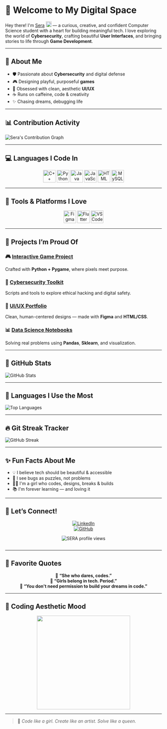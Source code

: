 # 💖 Welcome to My Digital Space

Hey there! I'm <a href="https://www.linkedin.com/in/sera-liz-david-6842a8327">Sera</a> <img src="https://media.giphy.com/media/hvRJCLFzcasrR4ia7z/giphy.gif" width="18px"> — a curious, creative, and confident Computer Science student with a heart for building meaningful tech. I love exploring the world of **Cybersecurity**, crafting beautiful **User Interfaces**, and bringing stories to life through **Game Development**.

---

## 🌸 About Me

- 🛡️ Passionate about **Cybersecurity** and digital defense  
- 🎮 Designing playful, purposeful **games**  
- 🎨 Obsessed with clean, aesthetic **UI/UX**  
- ☕ Runs on caffeine, code & creativity  
- ✨ Chasing dreams, debugging life

---

## 📊 Contribution Activity

![Sera's Contribution Graph](https://github-readme-activity-graph.cyclic.app/graph?username=sera-liz&theme=react-light)

---

## 💻 Languages I Code In

<p align="center">
  <img src="https://img.icons8.com/color/48/000000/c-plus-plus-logo.png" alt="C++" width="40"/>
  <img src="https://img.icons8.com/color/48/000000/python.png" alt="Python" width="40"/>
  <img src="https://img.icons8.com/color/48/000000/java-coffee-cup-logo.png" alt="Java" width="40"/>
  <img src="https://img.icons8.com/color/48/000000/javascript.png" alt="JavaScript" width="40"/>
  <img src="https://img.icons8.com/color/48/000000/html-5--v1.png" alt="HTML" width="40"/>
  <img src="https://img.icons8.com/color/48/000000/mysql-logo.png" alt="MySQL" width="40"/>
</p>

---

## 🎀 Tools & Platforms I Love

<p align="center">
  <img src="https://img.icons8.com/color/48/000000/figma.png" alt="Figma" width="40"/>
  <img src="https://img.icons8.com/color/48/000000/flutter.png" alt="Flutter" width="40"/>
  <img src="https://img.icons8.com/color/48/000000/visual-studio-code-2019.png" alt="VSCode" width="40"/>
</p>

---

## 🌟 Projects I’m Proud Of

### 🎮 [Interactive Game Project](https://github.com/SERA-USERNAME)  
Crafted with **Python + Pygame**, where pixels meet purpose.

### 🔐 [Cybersecurity Toolkit](https://github.com/SERA-USERNAME)  
Scripts and tools to explore ethical hacking and digital safety.

### 🎨 [UI/UX Portfolio](https://github.com/SERA-USERNAME)  
Clean, human-centered designs — made with **Figma** and **HTML/CSS**.

### 📊 [Data Science Notebooks](https://github.com/SERA-USERNAME/Data-Science)  
Solving real problems using **Pandas**, **Sklearn**, and visualization.

---

## 🌸 GitHub Stats

![GitHub Stats](https://github-readme-stats.vercel.app/api?username=sera-liz&show_icons=true&theme=rose_pine)

---

## 🧁 Languages I Use the Most

![Top Languages](https://github-readme-stats.vercel.app/api/top-langs/?username=sera-liz&layout=compact&theme=rose_pine)

---

## 🔥 Git Streak Tracker

![GitHub Streak](https://streak-stats.demolab.com/?user=sera-liz&theme=rose_pine)

---

## ✨ Fun Facts About Me

- 💡 I believe tech should be beautiful & accessible  
- 🧠 I see bugs as puzzles, not problems  
- 👩‍💻 I'm a girl who codes, designs, breaks & builds  
- 📚 I'm forever learning — and loving it

---

## 💌 Let’s Connect!

<div align="center">

[![LinkedIn](https://img.shields.io/badge/LinkedIn-FFC0CB?style=for-the-badge&logo=linkedin&logoColor=white)](https://linkedin.com/in/sera-liz-david-6842a8327)  
[![GitHub](https://img.shields.io/badge/GitHub-F4A7B9?style=for-the-badge&logo=github&logoColor=white)](https://github.com/sera-liz)

<p align="center">
  <img src="https://komarev.com/ghpvc/?username=sera-liz&label=Profile%20views&color=ffb6c1&style=flat" alt="SERA profile views" />
</p>

<img src="https://www.animatedimages.org/data/media/562/animated-line-image-0324.gif" height="1px" width="100%" />

</div>

---

## 💬 Favorite Quotes

<div align="center">

🌼 **“She who dares, codes.”**  
🌼 **“Girls belong in tech. Period.”**  
🌼 **“You don't need permission to build your dreams in code.”**

</div>

---

## 🧁 Coding Aesthetic Mood

<p align="center">
  <img src="https://media.giphy.com/media/lP8xu5t2DLGG045H8F/giphy.gif" width="300"/>
  
</p>

---

> 📝 *Code like a girl. Create like an artist. Solve like a queen.*
